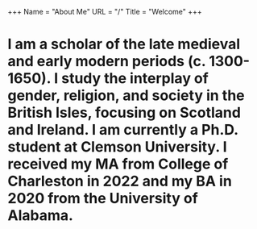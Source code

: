 +++
Name = "About Me"
URL = "/"
Title = "Welcome"
+++

# I am a scholar of the late medieval and early modern periods (c. 1300-1650). I study the interplay of gender, religion, and society in the British Isles, focusing on Scotland and Ireland. I am currently a Ph.D. student at Clemson University. I received my MA from College of Charleston in 2022 and my BA in 2020 from the University of Alabama. 
